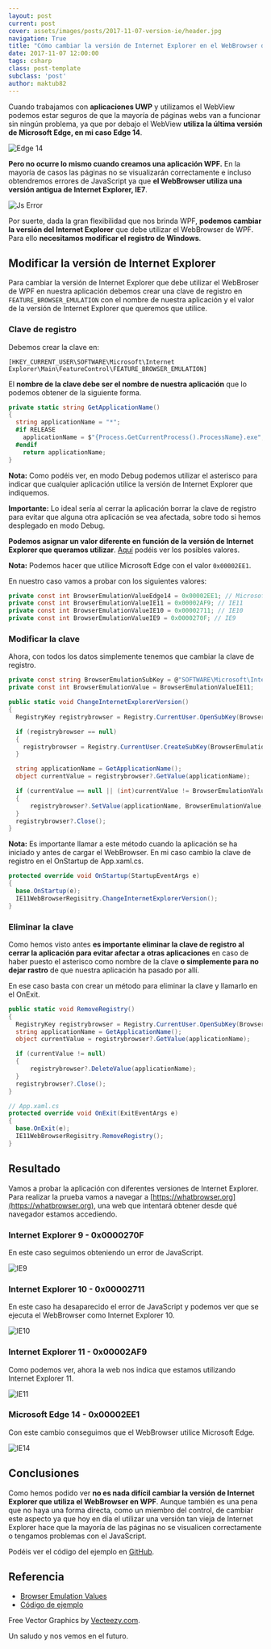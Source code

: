 ```yaml
---
layout: post
current: post
cover: assets/images/posts/2017-11-07-version-ie/header.jpg
navigation: True
title: "Cómo cambiar la versión de Internet Explorer en el WebBrowser de WPF"
date: 2017-11-07 12:00:00
tags: csharp
class: post-template
subclass: 'post'
author: maktub82
---
```


Cuando trabajamos con **aplicaciones UWP** y utilizamos el WebView podemos estar seguros de que la mayoría de páginas webs van a funcionar sin ningún problema, ya que por debajo el WebView **utiliza la última versión de Microsoft Edge, en mi caso Edge 14**.

![Edge 14](assets/images/posts/2017-11-07-version-ie/ie14.png)

**Pero no ocurre lo mismo cuando creamos una aplicación WPF.** En la mayoría de casos las páginas no se visualizarán correctamente e incluso obtendremos errores de JavaScript ya que **el WebBrowser utiliza una versión antigua de Internet Explorer, IE7**.

![Js Error](assets/images/posts/2017-11-07-version-ie/js-error.png)

Por suerte, dada la gran flexibilidad que nos brinda WPF, **podemos cambiar la versión del Internet Explorer** que debe utilizar el WebBrowser de WPF. Para ello **necesitamos modificar el registro de Windows**.

## Modificar la versión de Internet Explorer

Para cambiar la versión de Internet Explorer que debe utilizar el WebBroser de WPF en nuestra aplicación debemos crear una clave de registro en `FEATURE_BROWSER_EMULATION` con el nombre de nuestra aplicación y el valor de la versión de Internet Explorer que queremos que utilice.

### Clave de registro

Debemos crear la clave en:

`[HKEY_CURRENT_USER\SOFTWARE\Microsoft\Internet Explorer\Main\FeatureControl\FEATURE_BROWSER_EMULATION]`

El **nombre de la clave debe ser el nombre de nuestra aplicación** que lo podemos obtener de la siguiente forma.

```csharp
private static string GetApplicationName()
{
  string applicationName = "*";
  #if RELEASE
    applicationName = $"{Process.GetCurrentProcess().ProcessName}.exe";
  #endif
    return applicationName;
}
```

**Nota:** Como podéis ver, en modo Debug podemos utilizar el asterisco para indicar que cualquier aplicación utilice la versión de Internet Explorer que indiquemos.

**Importante:** Lo ideal sería al cerrar la aplicación borrar la clave de registro para evitar que alguna otra aplicación se vea afectada, sobre todo si hemos desplegado en modo Debug.

**Podemos asignar un valor diferente en función de la versión de Internet Explorer que queramos utilizar**. [Aquí](https://msdn.microsoft.com/en-us/library/ee330730%28v=vs.85%29.aspx?f=255&MSPPError=-2147217396#browser_emulation) podéis ver los posibles valores.

**Nota:** Podemos hacer que utilice Microsoft Edge con el valor `0x00002EE1`.

En nuestro caso vamos a probar con los siguientes valores:

```csharp
private const int BrowserEmulationValueEdge14 = 0x00002EE1; // Microsoft Edge
private const int BrowserEmulationValueIE11 = 0x00002AF9; // IE11
private const int BrowserEmulationValueIE10 = 0x00002711; // IE10
private const int BrowserEmulationValueIE9 = 0x0000270F; // IE9
```

### Modificar la clave

Ahora, con todos los datos simplemente tenemos que cambiar la clave de registro.

```csharp
private const string BrowserEmulationSubKey = @"SOFTWARE\Microsoft\Internet Explorer\Main\FeatureControl\FEATURE_BROWSER_EMULATION";
private const int BrowserEmulationValue = BrowserEmulationValueIE11;

public static void ChangeInternetExplorerVersion()
{
  RegistryKey registrybrowser = Registry.CurrentUser.OpenSubKey(BrowserEmulationSubKey, true);

  if (registrybrowser == null)
  {
    registrybrowser = Registry.CurrentUser.CreateSubKey(BrowserEmulationSubKey, RegistryKeyPermissionCheck.ReadWriteSubTree);
  }

  string applicationName = GetApplicationName();
  object currentValue = registrybrowser?.GetValue(applicationName);

  if (currentValue == null || (int)currentValue != BrowserEmulationValue)
  {
      registrybrowser?.SetValue(applicationName, BrowserEmulationValue, RegistryValueKind.DWord);
  }
  registrybrowser?.Close();
}
```

**Nota:** Es importante llamar a este método cuando la aplicación se ha iniciado y antes de cargar el WebBrowser. En mi caso cambio la clave de registro en el OnStartup de App.xaml.cs.


```csharp
protected override void OnStartup(StartupEventArgs e)
{
  base.OnStartup(e);
  IE11WebBrowserRegisitry.ChangeInternetExplorerVersion();
}
```

### Eliminar la clave

Como hemos visto antes **es importante eliminar la clave de registro al cerrar la aplicación para evitar afectar a otras aplicaciones** en caso de haber puesto el asterisco como nombre de la clave **o simplemente para no dejar rastro** de que nuestra aplicación ha pasado por allí.

En ese caso basta con crear un método para eliminar la clave y llamarlo en el OnExit.

```csharp
public static void RemoveRegistry()
{
  RegistryKey registrybrowser = Registry.CurrentUser.OpenSubKey(BrowserEmulationSubKey, true);
  string applicationName = GetApplicationName();
  object currentValue = registrybrowser?.GetValue(applicationName);

  if (currentValue != null)
  {
      registrybrowser?.DeleteValue(applicationName);
  }
  registrybrowser?.Close();
}

// App.xaml.cs
protected override void OnExit(ExitEventArgs e)
{
  base.OnExit(e);
  IE11WebBrowserRegisitry.RemoveRegistry();
}
```

## Resultado

Vamos a probar la aplicación con diferentes versiones de Internet Explorer. Para realizar la prueba vamos a navegar a [https://whatbrowser.org](https://whatbrowser.org), una web que intentará obtener desde qué navegador estamos accediendo.

### Internet Explorer 9 - 0x0000270F

En este caso seguimos obteniendo un error de JavaScript.

![IE9](assets/images/posts/2017-11-07-version-ie/js-error.png)

### Internet Explorer 10 - 0x00002711

En este caso ha desaparecido el error de JavaScript y podemos ver que se ejecuta el WebBrowser como Internet Explorer 10.

![IE10](assets/images/posts/2017-11-07-version-ie/ie10.png)

### Internet Explorer 11 - 0x00002AF9

Como podemos ver, ahora la web nos indica que estamos utilizando Internet Explorer 11.

![IE11](assets/images/posts/2017-11-07-version-ie/ie11.png)

### Microsoft Edge 14 - 0x00002EE1

Con este cambio conseguimos que el WebBrowser utilice Microsoft Edge.

![IE14](assets/images/posts/2017-11-07-version-ie/ie14.png)

## Conclusiones

Como hemos podido ver **no es nada difícil cambiar la versión de Internet Explorer que utiliza el WebBrowser en WPF**. Aunque también es una pena que no haya una forma directa, como un miembro del control, de cambiar este aspecto ya que hoy en día el utilizar una versión tan vieja de Internet Explorer hace que la mayoría de las páginas no se visualicen correctamente o tengamos problemas con el JavaScript.

Podéis ver el código del ejemplo en [GitHub](https://github.com/maktub82/Samples/tree/master/IE11).

## Referencia

* [Browser Emulation Values](https://msdn.microsoft.com/en-us/library/ee330730%28v=vs.85%29.aspx?f=255&MSPPError=-2147217396#browser_emulation)
* [Código de ejemplo](https://github.com/maktub82/Samples/tree/master/IE11)

Free Vector Graphics by [Vecteezy.com](https://www.vecteezy.com/vector-art/145255-free-web-browser-with-website-vector).

Un saludo y nos vemos en el futuro.
